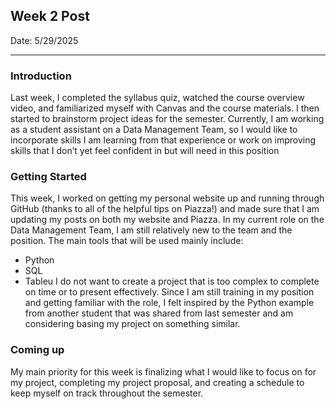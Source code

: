 ## Week 2 Post 

Date: 5/29/2025

---

### Introduction 
Last week, I completed the syllabus quiz, watched the course overview video, and familiarized myself with Canvas and the course materials. I then started to brainstorm project ideas for the semester. Currently, I am working as a student assistant on a Data Management Team, so I would like to incorporate skills I am learning from that experience or work on improving skills that I don’t yet feel confident in but will need in this position

### Getting Started 
This week, I worked on getting my personal website up and running through GitHub (thanks to all of the helpful tips on Piazza!) and made sure that I am updating my posts on both my website and Piazza. In my current role on the Data Management Team, I am still relatively new to the team and the position. The main tools that will be used mainly include:
- Python
- SQL
- Tableu
I do not want to create a project that is too complex to complete on time or to present effectively. Since I am still training in my position and getting familiar with the role, I felt inspired by the Python example from another student that was shared from last semester and am considering basing my project on something similar.
 

### Coming up 
My main priority for this week is finalizing what I would like to focus on for my project, completing my project proposal, and creating a schedule to keep myself on track throughout the semester. 


```
